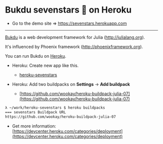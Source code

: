 Bukdu sevenstars 🌌  on Heroku
==============================

* Go to the demo site =>  https://sevenstars.herokuapp.com

------------------

[Bukdu](https://github.com/wookay/Bukdu.jl) is a web development framework for Julia (http://julialang.org).

It's influenced by Phoenix framework (http://phoenixframework.org).

You can run Bukdu on [Heroku](https://www.heroku.com/).

 * Heroku: Create new app like this.

   - [heroku-sevenstars](https://github.com/wookay/heroku-sevenstars)

 * Heroku: Add two buildpacks on **Settings** -> **Add buildpack**

   - [https://github.com/wookay/heroku-buildpack-julia-07](https://github.com/wookay/heroku-buildpack-julia-07)

  ```sh
λ ~/work/heroku-sevenstars $ heroku buildpacks
=== sevenstars Buildpack URL
https://github.com/wookay/heroku-buildpack-julia-07
```

 * Get more information: [https://devcenter.heroku.com/categories/deployment](https://devcenter.heroku.com/categories/deployment)


